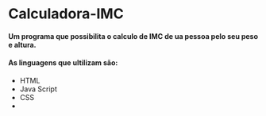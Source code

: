 # Calculadora-IMC

#### Um programa que possibilita o calculo de IMC de ua pessoa pelo seu peso e altura.

#### As linguagens que ultilizam são:

- HTML
- Java Script
- CSS
- 